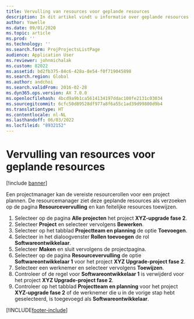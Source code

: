 ```yaml
---
title: Vervulling van resources voor geplande resources
description: In dit artikel vindt u informatie over geplande resources voor een project.
author: Yowelle
ms.date: 09/01/2020
ms.topic: article
ms.prod: ''
ms.technology: ''
ms.search.form: ProjProjectsListPage
audience: Application User
ms.reviewer: johnmichalak
ms.custom: 82022
ms.assetid: bd2fb375-84c6-428a-8e54-f0f719045898
ms.search.region: Global
ms.author: andchoi
ms.search.validFrom: 2016-02-28
ms.dyn365.ops.version: AX 7.0.0
ms.openlocfilehash: 4bcd9a9b1ca5614134197ddac100fe2131c03034
ms.sourcegitcommit: 6cfc50d89528df977a8f6a55c1ad39d99800d9b4
ms.translationtype: HT
ms.contentlocale: nl-NL
ms.lasthandoff: 06/03/2022
ms.locfileid: "8932152"
---
```

# <a name="resource-fulfillment-for-planned-resources"></a>Vervulling van resources voor geplande resources

[!include [banner](../includes/banner.md)]

Een projectmanager kan de vereiste resourcerollen voor een project plannen. De resourcemanager ziet deze geplande resources als verzoeken op de pagina **Resourcevervulling** en kan feitelijke resources toewijzen.

1. Selecteer op de pagina **Alle projecten** het project **XYZ-upgrade fase 2**.
2. Selecteer **Project** en selecteer vervolgens **Bewerken**.
3. Selecteer op het tabblad **Projectteam en planning** de optie **Toevoegen**.
4. Selecteer in het dialoogvenster **Rollen toevoegen** de rol **Softwareontwikkelaar**.
5. Selecteer **Maken** en sluit vervolgens de projectpagina.
6. Selecteer op de pagina **Resourcevervulling** de optie **Softwareontwikkelaar 1** voor het project **XYZ Upgrade-project fase 2**.
7. Selecteer een werknemer en selecteer vervolgens **Toewijzen**.
8. Controleer of de regel voor **Softwareontwikkelaar 1** is verwijderd voor het project **XYZ Upgrade-project fase 2**.
9. Controleer op het tabblad **Projectteam en planning** voor het project **XYZ-upgrade fase 2** of de werknemer die u in de vorige stap hebt geselecteerd, is toegevoegd als **Softwareontwikkelaar**.


[!INCLUDE[footer-include](../includes/footer-banner.md)]
